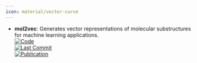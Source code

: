 ```yaml
---
icon: material/vector-curve
---
```


- **mol2vec**: Generates vector representations of molecular substructures for machine learning applications.  
	[![Code](https://img.shields.io/github/stars/samoturk/mol2vec?style=for-the-badge&logo=github)](https://github.com/samoturk/mol2vec)  
	[![Last Commit](https://img.shields.io/github/last-commit/samoturk/mol2vec?style=for-the-badge&logo=github)](https://github.com/samoturk/mol2vec)  
	[![Publication](https://img.shields.io/badge/Publication-Citations:465-blue?style=for-the-badge&logo=bookstack)](https://doi.org/10.1021/acs.jcim.7b00616)  
